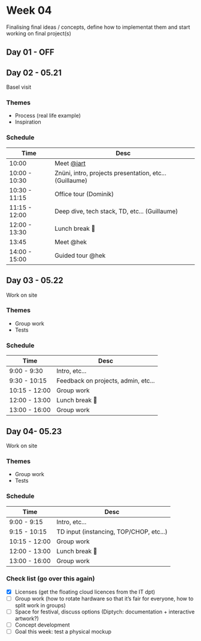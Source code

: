 # Week 04

Finalising final ideas / concepts, define how to implementat them and start working on final project(s)

## Day 01 - OFF

## Day 02 - 05.21

Basel visit

### Themes

- Process (real life example)
- Inspiration

### Schedule

| Time          | Desc                                                    |
| ------------- | ------------------------------------------------------- |
| 10:00         | Meet [@iart](https://iart.ch/en/contact)                |
| 10:00 - 10:30 | Znüni, intro, projects presentation, etc... (Guillaume) |
| 10:30 - 11:15 | Office tour (Dominik)                                   |
| 11:15 - 12:00 | Deep dive, tech stack, TD, etc... (Guillaume)           |
| 12:00 - 13:30 | Lunch break :hamburger:                                 |
| 13:45         | Meet @hek                                               |
| 14:00 - 15:00 | Guided tour @hek                                        |

## Day 03 - 05.22

Work on site

### Themes

- Group work
- Tests

### Schedule

| Time          | Desc                                |
| ------------- | ----------------------------------- |
| 9:00 - 9:30   | Intro, etc...                       |
| 9:30 - 10:15  | Feedback on projects, admin, etc... |
| 10:15 - 12:00 | Group work                          |
| 12:00 - 13:00 | Lunch break :hamburger:             |
| 13:00 - 16:00 | Group work                          |

## Day 04- 05.23

Work on site

### Themes

- Group work
- Tests

### Schedule

| Time          | Desc                                    |
| ------------- | --------------------------------------- |
| 9:00 - 9:15   | Intro, etc...                           |
| 9:15 - 10:15  | TD input (instancing, TOP/CHOP, etc...) |
| 10:15 - 12:00 | Group work                              |
| 12:00 - 13:00 | Lunch break :hamburger:                 |
| 13:00 - 16:00 | Group work                              |

### Check list (go over this again)

- [x] Licenses (get the floating cloud licences from the IT dpt)
- [ ] Group work (how to rotate hardware so that it’s fair for everyone, how to split work in groups)
- [ ] Space for festival, discuss options (Diptych: documentation + interactive artwork?)
- [ ] Concept development
- [ ] Goal this week: test a physical mockup
